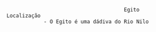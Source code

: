                                           Egito
    Localização
                - O Egito é uma dádiva do Rio Nilo
                
